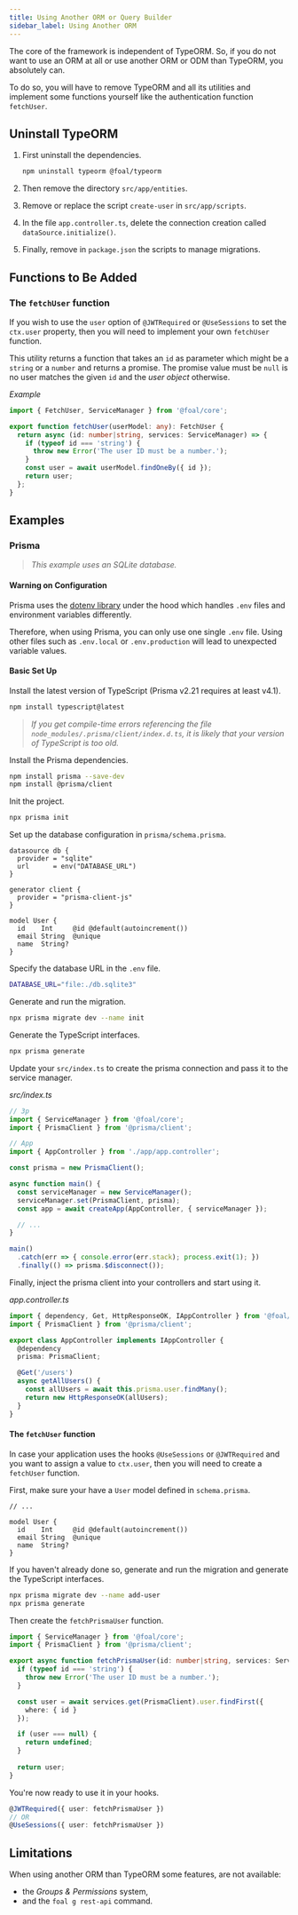 ```yaml
---
title: Using Another ORM or Query Builder
sidebar_label: Using Another ORM
---
```


The core of the framework is independent of TypeORM. So, if you do not want to use an ORM at all or use another ORM or ODM than TypeORM, you absolutely can.

To do so, you will have to remove TypeORM and all its utilities and implement some functions yourself like the authentication function `fetchUser`.

## Uninstall TypeORM

1. First uninstall the dependencies.

    ```bash
    npm uninstall typeorm @foal/typeorm
    ```

2. Then remove the directory `src/app/entities`.

3. Remove or replace the script `create-user` in `src/app/scripts`.

4. In the file `app.controller.ts`, delete the connection creation called `dataSource.initialize()`.

5. Finally, remove in `package.json` the scripts to manage migrations.

## Functions to Be Added

### The `fetchUser` function

If you wish to use the `user` option of `@JWTRequired` or `@UseSessions` to set the `ctx.user` property, then you will need to implement your own `fetchUser` function.

This utility returns a function that takes an `id` as parameter which might be a `string` or a `number` and returns a promise. The promise value must be `null` is no user matches the given `id` and the *user object* otherwise.

*Example*
```typescript
import { FetchUser, ServiceManager } from '@foal/core';

export function fetchUser(userModel: any): FetchUser {
  return async (id: number|string, services: ServiceManager) => {
    if (typeof id === 'string') {
      throw new Error('The user ID must be a number.');
    }
    const user = await userModel.findOneBy({ id });
    return user;
  };
}
```

## Examples

### Prisma

> *This example uses an SQLite database.*

#### Warning on Configuration

Prisma uses the [dotenv library](https://www.npmjs.com/package/dotenv) under the hood which handles `.env` files and environment variables differently.

Therefore, when using Prisma, you can only use one single `.env` file. Using other files such as `.env.local` or `.env.production` will lead to unexpected variable values.

#### Basic Set Up

Install the latest version of TypeScript (Prisma v2.21 requires at least v4.1).

```bash
npm install typescript@latest
```

> *If you get compile-time errors referencing the file `node_modules/.prisma/client/index.d.ts`, it is likely that your version of TypeScript is too old.*

Install the Prisma dependencies.

```bash
npm install prisma --save-dev
npm install @prisma/client
```

Init the project.

```bash
npx prisma init
```

Set up the database configuration in `prisma/schema.prisma`.

```
datasource db {
  provider = "sqlite"
  url      = env("DATABASE_URL")
}

generator client {
  provider = "prisma-client-js"
}

model User {
  id    Int     @id @default(autoincrement())
  email String  @unique
  name  String?
}
```

Specify the database URL in the `.env` file.

```bash
DATABASE_URL="file:./db.sqlite3"
```

Generate and run the migration.
```bash
npx prisma migrate dev --name init
```

Generate the TypeScript interfaces.
```bash
npx prisma generate
```

Update your `src/index.ts` to create the prisma connection and pass it to the service manager.

*src/index.ts*
```typescript
// 3p
import { ServiceManager } from '@foal/core';
import { PrismaClient } from '@prisma/client';

// App
import { AppController } from './app/app.controller';

const prisma = new PrismaClient();

async function main() {
  const serviceManager = new ServiceManager();
  serviceManager.set(PrismaClient, prisma);
  const app = await createApp(AppController, { serviceManager });

  // ...
}

main()
  .catch(err => { console.error(err.stack); process.exit(1); })
  .finally(() => prisma.$disconnect());
```

Finally, inject the prisma client into your controllers and start using it.

*app.controller.ts*
```typescript
import { dependency, Get, HttpResponseOK, IAppController } from '@foal/core';
import { PrismaClient } from '@prisma/client';

export class AppController implements IAppController {
  @dependency
  prisma: PrismaClient;

  @Get('/users')
  async getAllUsers() {
    const allUsers = await this.prisma.user.findMany();
    return new HttpResponseOK(allUsers);
  }
}
```

#### The `fetchUser` function

In case your application uses the hooks `@UseSessions` or `@JWTRequired` and you want to assign a value to `ctx.user`, then you will need to create a `fetchUser` function.

First, make sure your have a `User` model defined in `schema.prisma`.

```prisma
// ...

model User {
  id    Int     @id @default(autoincrement())
  email String  @unique
  name  String?
}
```

If you haven't already done so, generate and run the migration and generate the TypeScript interfaces.

```bash
npx prisma migrate dev --name add-user
npx prisma generate
```

Then create the `fetchPrismaUser` function.
```typescript
import { ServiceManager } from '@foal/core';
import { PrismaClient } from '@prisma/client';

export async function fetchPrismaUser(id: number|string, services: ServiceManager) {
  if (typeof id === 'string') {
    throw new Error('The user ID must be a number.');
  }

  const user = await services.get(PrismaClient).user.findFirst({
    where: { id }
  });

  if (user === null) {
    return undefined;
  }
  
  return user;
}
```

You're now ready to use it in your hooks.
```typescript
@JWTRequired({ user: fetchPrismaUser })
// OR
@UseSessions({ user: fetchPrismaUser })
```

## Limitations

When using another ORM than TypeORM some features, are not available:
- the *Groups & Permissions* system,
- and the `foal g rest-api` command.